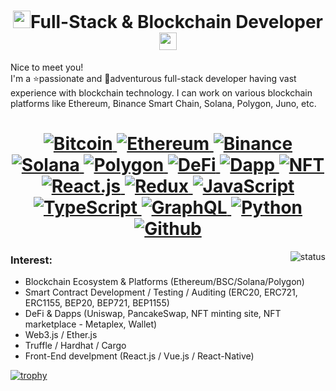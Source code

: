 <h1 align="center"><img src="https://media.giphy.com/media/hvRJCLFzcasrR4ia7z/giphy.gif" width="28">Full-Stack & Blockchain Developer<img src="https://media.giphy.com/media/hvRJCLFzcasrR4ia7z/giphy.gif" width="28"></h1>

Nice to meet you!
<br/>
I'm a ⭐️passionate and 🚀adventurous full-stack developer having vast experience with blockchain technology.
I can work on various blockchain platforms like Ethereum, Binance Smart Chain, Solana, Polygon, Juno, etc.

<h1 align="center">
  <a href="/">
    <img alt="Bitcoin" src="https://img.shields.io/badge/Bitcoin-ab790d?style=flat&logo=bitcoin&logoColor=white" />
  </a>
    <a href="/">
    <img alt="Ethereum" src="https://img.shields.io/badge/Ethereum-303030?style=flat&logo=ethereum&logoColor=white" />
  </a>
  <a href="/">
    <img alt="Binance" src="https://img.shields.io/badge/Binance-ffd050?style=flat&logo=binance&logoColor=black" />
  </a>
  <a href="/">
    <img alt="Solana" src="https://img.shields.io/badge/Solana-c551dd?style=flat&logo=WhenIwork&logoColor=white" />
  </a>
  <a href="/">
    <img alt="Polygon" src="https://img.shields.io/badge/Polygon-f12424?style=flat&logo=webcomponents.org&logoColor=white" />
  </a>
  <a href="/">
    <img alt="DeFi" src="https://img.shields.io/badge/DeFi-137CBD?style=flat&logo=Blueprint&logoColor=white" />
  </a>
  <a href="/">
    <img alt="Dapp" src="https://img.shields.io/badge/DApp-fb8160?style=flat&logo=CashApp&logoColor=white" />
  </a>
  <a href="/">
    <img alt="NFT" src="https://img.shields.io/badge/NFT-00560e?style=flat&logo=WolframLanguage&logoColor=white" />
  </a>
  <br/>
  <a href="/">
    <img alt="React.js" src="https://img.shields.io/badge/-ReactJS-61DAFB?style=flat&logo=react&logoColor=white" />
  </a>
  <a href="/">
    <img alt="Redux" src="https://img.shields.io/badge/-Redux-764ABC?style=flat&logo=redux&logoColor=white" />
  </a>
  <a href="/">
    <img alt="JavaScript" src="https://img.shields.io/badge/JavaScript-239120?style=flat&logo=javascript&logoColor=white" />
  </a>
  <a href="/">
    <img alt="TypeScript" src="https://img.shields.io/badge/-TypeScript-007ACC?style=flat&logo=typescript&logoColor=white" />
  </a>
  <a href="/">  
    <img alt="GraphQL" src="https://img.shields.io/badge/-GraphQL-E10098?style=flat&logo=graphql&logoColor=white" />
  </a>
  <a href="/">
    <img alt="Python" src="https://img.shields.io/badge/Python-14354C?style=flat&logo=python&logoColor=white" />
  </a>
  <a href="/">  
    <img alt="Github" src="https://img.shields.io/badge/-GitHub-181717?style=flat&logo=github" />
  </a>
</h1>

<p align="right">
  <img alt="status" src="https://github-readme-stats.vercel.app/api?username=BlockchainCrazy95&show_icons=true&&custom_title=Current%20Status&title_color=baf14f&text_color=76d285&icon_color=cff389&theme=dark" align="right" />
</p> 

### **Interest:**
- Blockchain Ecosystem & Platforms (Ethereum/BSC/Solana/Polygon)
- Smart Contract Development / Testing / Auditing (ERC20, ERC721, ERC1155, BEP20, BEP721, BEP1155)
- DeFi & Dapps (Uniswap, PancakeSwap, NFT minting site, NFT marketplace - Metaplex, Wallet)
- Web3.js / Ether.js
- Truffle / Hardhat / Cargo
- Front-End develpment (React.js / Vue.js / React-Native)
<!--
### **Connect with me:**
<div><img width="18px" height="18px" style="vertical-align:middle;" src="skype.svg" alt="Skype:"/> &nbsp; <span style="font-size:16px; line-height: 24px;vertical-align:top; ">live:.cid.fb566509d1a1ed0e</span></div>

<div><img width="18px" height="18px" style="vertical-align:middle;" src="telegram.png" alt="Telegram:"/> &nbsp; <span style="font-size:16px; line-height: 24px;vertical-align:top; ">@blockchaincrazy95</span></div>
-->
[![trophy](https://github-profile-trophy.vercel.app/?username=suissa)](https://github.com/ryo-ma/github-profile-trophy)
